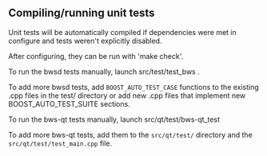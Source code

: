 Compiling/running unit tests
------------------------------------

Unit tests will be automatically compiled if dependencies were met in configure
and tests weren't explicitly disabled.

After configuring, they can be run with 'make check'.

To run the bwsd tests manually, launch src/test/test_bws .

To add more bwsd tests, add `BOOST_AUTO_TEST_CASE` functions to the existing
.cpp files in the test/ directory or add new .cpp files that
implement new BOOST_AUTO_TEST_SUITE sections.

To run the bws-qt tests manually, launch src/qt/test/bws-qt_test

To add more bws-qt tests, add them to the `src/qt/test/` directory and
the `src/qt/test/test_main.cpp` file.
